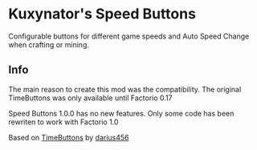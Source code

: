 # Kuxynator's Speed Buttons

Configurable buttons for different game speeds and Auto Speed Change when crafting or mining. 

## Info

The main reason to create this mod was the compatibility. The original TimeButtons was only available until Factorio 0.17

Speed Buttons 1.0.0 has no new features. Only some code has been rewriten to work with Factorio 1.0

Based on [TimeButtons](https://mods.factorio.com/mod/TimeButtons) by [darius456](https://mods.factorio.com/user/darius456)
